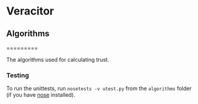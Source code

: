 # Veracitor
## Algorithms
=========

The algorithms used for calculating trust.

### Testing
To run the unittests, run `nosetests -v utest.py` from the `algorithms` folder (if you have [nose](https://nose.readthedocs.org/en/latest/) installed).
